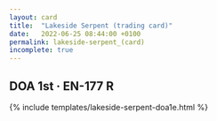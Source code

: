 ```yaml
---
layout: card
title:  "Lakeside Serpent (trading card)"
date:   2022-06-25 08:44:00 +0100
permalink: lakeside-serpent_(card)
incomplete: true
---
```


## DOA 1st &middot; EN-177 R

{% include templates/lakeside-serpent-doa1e.html %}